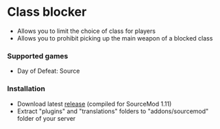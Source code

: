 # Class blocker

- Allows you to limit the choice of class for players
- Allows you to prohibit picking up the main weapon of a blocked class

### Supported games

- Day of Defeat: Source  

### Installation

- Download latest [release](https://github.com/kalbmar/class-blocker/releases) (compiled for SourceMod 1.11)  
- Extract "plugins" and "translations" folders to "addons/sourcemod" folder of your server

